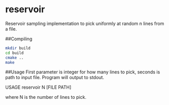 # reservoir
Reservoir sampling implementation to pick uniformly at random n lines from a file.

##Compiling
```sh 
mkdir build
cd build
cmake ..
make
```
##Usage
First parameter is integer for how many lines to pick, seconds is path to input file. Program will output to stdout.

USAGE reservoir N [FILE PATH]

where N is the number of lines to pick.

